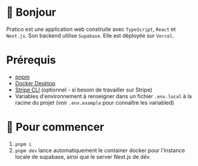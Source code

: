 # 👋 Bonjour

Pratico est une application web construite avec `TypeScript`, `React` et `Next.js`. Son backend utilise `Supabase`. Elle est déployée sur `Vercel`.

# Prérequis
- [pnpm](https://pnpm.io/fr/)
- [Docker Desktop](https://www.docker.com/products/docker-desktop)
- [Stripe CLI](https://stripe.com/docs/stripe-cli) (optionnel - si besoin de travailler sur Stripe)
- Variables d'environnement à renseigner dans un fichier `.env.local` à la racine du projet (voir `.env.example` pour connaître les variabled)

# 🚀 Pour commencer
1. `pnpm i`
2. `pnpm dev` lance automatiquement le container docker pour l'instance locale de supabase, ainsi que le server Next.js de dév.
